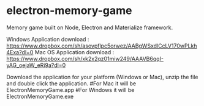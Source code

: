 # electron-memory-game
Memory game built on Node, Electron and Materialize framework.

Windows Application download : https://www.dropbox.com/sh/asovpflpc5orwez/AABgWSxdlCcLV170wPLkh4Exa?dl=0
Mac OS Application download : https://www.dropbox.com/sh/xk2x2qz01miw249/AAAVB6qqI-yAG_oejaW_eRi9a?dl=0

Download the application for your platform (Windows or Mac), unzip the file and double click the application.
#For Mac it will be ElectronMemoryGame.app
#For Windows it will be ElectronMemoryGame.exe
